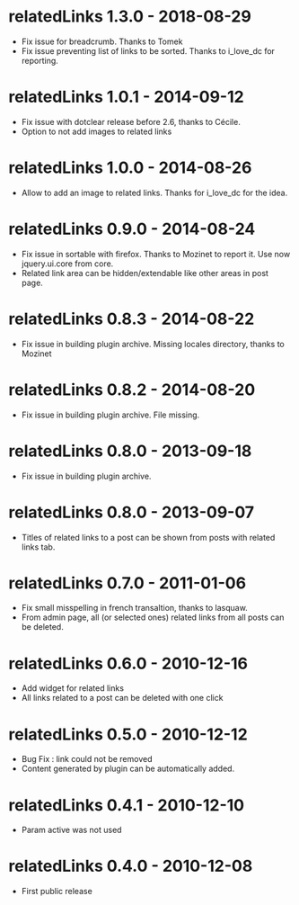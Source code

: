 relatedLinks 1.3.0 - 2018-08-29
================================
* Fix issue for breadcrumb. Thanks to Tomek
* Fix issue preventing list of links to be sorted. Thanks to i_love_dc for reporting.

relatedLinks 1.0.1 - 2014-09-12
================================
* Fix issue with dotclear release before 2.6, thanks to Cécile.
* Option to not add images to related links

relatedLinks 1.0.0 - 2014-08-26
================================
* Allow to add an image to related links. Thanks for i_love_dc for the idea.

relatedLinks 0.9.0 - 2014-08-24
================================
* Fix issue in sortable with firefox. Thanks to Mozinet to report it. Use now jquery.ui.core from core.
* Related link area can be hidden/extendable like other areas in post page.

relatedLinks 0.8.3 - 2014-08-22
================================
* Fix issue in building plugin archive. Missing locales directory, thanks to Mozinet

relatedLinks 0.8.2 - 2014-08-20
================================
* Fix issue in building plugin archive. File missing.

relatedLinks 0.8.0 - 2013-09-18
================================
* Fix issue in building plugin archive.

relatedLinks 0.8.0 - 2013-09-07
================================
* Titles of related links to a post can be shown from posts with related links tab.

relatedLinks 0.7.0 - 2011-01-06
================================
* Fix small misspelling in french transaltion, thanks to lasquaw.
* From admin page, all (or selected ones) related links from all posts can be deleted.

relatedLinks 0.6.0 - 2010-12-16
================================
* Add widget for related links
* All links related to a post can be deleted with one click

relatedLinks 0.5.0 - 2010-12-12
================================
* Bug Fix : link could not be removed
* Content generated by plugin can be automatically added.

relatedLinks 0.4.1 - 2010-12-10
================================
* Param active was not used

relatedLinks 0.4.0 - 2010-12-08
================================
* First public release
